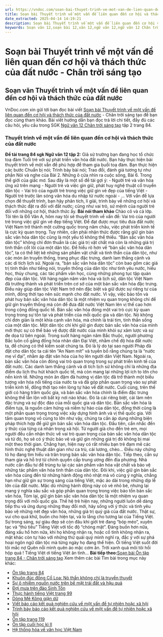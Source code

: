 ```yaml
---
url: https://vndoc.com/soan-bai-thuyet-trinh-ve-mot-van-de-lien-quan-den-co-hoi-va-thach-thuc-cua-dat-nuoc-chan-troi-sang-tao-330976
title: Soạn bài Thuyết trình về một vấn đề liên quan đến cơ hội và thách thức của đất nước - Chân trời sáng tạo - VnDoc.com
date_extracted: 2025-04-14 14:19:21
description: Soạn bài Thuyết trình về một vấn đề liên quan đến cơ hội và thách thức của đất nước - Chân trời sáng tạo được VnDoc.com sưu tầm và xin gửi tới bạn đọc cùng tham khảo.
keywords: Soạn văn 12,soạn bài 12,văn 12,ngữ văn 12,ngữ văn 12 Chân trời sáng tạo,soạn ngữ văn 12,giải ngữ văn 12,soạn văn 12 Chân trời sáng tạo,soạn văn 12 Chân trời sáng tạo ngắn nhất,soạn văn 12 tập 2 trang 84 Chân trời sáng tạo,Soạn bài Thuyết trình về một vấn đề liên quan đến cơ hội và thách thức của đất nước,soạn văn Thuyết trình về một vấn đề liên quan đến cơ hội và thách thức của đất nước,Thuyết trình về một vấn đề liên quan đến cơ hội và thách thức của đất nước,soạn văn 12 tập 2 trang 84
---
```


# Soạn bài Thuyết trình về một vấn đề liên quan đến cơ hội và thách thức của đất nước - Chân trời sáng tạo
## Soạn văn Thuyết trình về một vấn đề liên quan đến cơ hội và thách thức của đất nước
VnDoc.com xin gửi tới bạn đọc bài viết [Soạn bài Thuyết trình về một vấn đề liên quan đến cơ hội và thách thức của đất nước](<https://vndoc.com/soan-bai-thuyet-trinh-ve-mot-van-de-lien-quan-den-co-hoi-va-thach-thuc-cua-dat-nuoc-chan-troi-sang-tao-330976>) \- Chân trời sáng tạo để bạn đọc cùng tham khảo. Bài viết hướng dẫn bạn đọc trả lời chi tiết, đầy đủ các câu hỏi, yêu cầu trong SGK [Ngữ văn 12 Chân trời sáng tạo](<https://vndoc.com/soan-van-12-chan-troi-sang-tao>) tập 2 trang 84.
### Thuyết trình về một vấn đề liên quan đến cơ hội và thách thức của đất nước
**Đề tài trang 84 sgk Ngữ văn 12 tập 2:** Giả sử trường bạn đang học tổ chức toạ đàm Tuổi trẻ với sự phát triển văn hóa đất nước. Bạn hãy thực hiện bài thuyết trình về một vẫn đề phù hợp để tham gia buổi toạ đàm.
Bạn thực hiện các bước Chuẩn bị nói; Trình bày bài nói; Trao đổi, đánh giá tương tự như phần Nói và nghe của Bài 2. Những ô cửa nhìn ra cuộc sống, Bài 6. Trong thế giới của giấc mơ. Sau đây là một số đề tài gợi ý:
\- Người trẻ và văn hóa ứng xử trên mạng
\- Người trẻ và việc gìn giữ, phát huy nghệ thuật cổ truyền dân tộc
\- Vai trò của người trẻ trong việc giữ gìn vẻ đẹp của tiếng Việt
\- Người trẻ trước làn sóng văn hóa du nhập từ nước ngoài
\- ...
Với vấn đề lựa chọn để thuyết trình, bạn hãy phân tích, lí giải, trình bày về những cơ hội và thách thức đặt ra đối với đất nước; cũng như vai trò, sứ mệnh của người trẻ đối với những cơ hội, thách thức ấy.
**Bài nói tham khảo**
Chào cô và cả lớp. Tôi tên là Đỗ Văn A, hôm nay tôi sẽ thuyết trình về vấn đề: Vai trò của người trẻ trong việc giữ gìn vẻ đẹp tiếng Việt.
Để đạt được mục tiêu đưa đất nước Việt Nam trở thành một cường quốc trong năm châu, việc phát triển kinh tế là cực kỳ quan trọng. Tuy nhiên, cần phải nhận thức được rằng giữ gìn bản sắc văn hóa dân tộc cũng là một yếu tố không thể thiếu. “Bản sắc văn hóa dân tộc” không chỉ đơn thuần là các giá trị vật chất mà còn là những giá trị tinh thần cốt lõi của một dân tộc.
Để hiểu rõ hơn về “bản sắc văn hóa dân tộc”, ta có thể liệt kê những sản phẩm vật chất và tinh thần của dân tộc, như các món ăn truyền thống, trang phục đặc trưng, danh lam thắng cảnh và các di tích lịch sử. Ngoài ra, “bản sắc văn hóa dân tộc” còn bao gồm các giá trị tinh thần như tiếng nói, truyền thống của dân tộc như tình yêu nước, hiếu học, thủy chung, các tác phẩm văn học, cùng những phong tục tập quán đẹp của dân tộc.
Với hàng ngàn năm văn hóa và lịch sử, dân tộc Việt Nam đã trưởng thành và phát triển trên cơ sở của một bản sắc văn hóa đặc trưng. Điều này giúp dân tộc Việt Nam trở nên đặc biệt và giữ được sự riêng tư của mình, đồng thời tạo nên sức mạnh cho đất nước. Vì vậy, việc bảo tồn và phát huy bản sắc văn hóa dân tộc là một nhiệm vụ quan trọng không chỉ để giữ gìn truyền thống mà còn để đưa đất nước Việt Nam lên vị thế cao hơn trong cộng đồng quốc tế.
Bản sắc văn hóa đóng một vai trò cực kỳ quan trọng trong sự tồn tại và phát triển của mỗi quốc gia và dân tộc. Nó không chỉ đơn giản là một khía cạnh văn hóa, mà chính là trái tim, tinh thần sống của một dân tộc. Một dân tộc chỉ khi giữ gìn được bản sắc văn hóa của mình mới thực sự có thể bảo vệ được đất nước của mình khỏi sự xâm lược và sự đe dọa từ bên ngoài. Trong suốt hàng ngàn năm Bắc thuộc, người phương Bắc luôn cố gắng đồng hóa nhân dân Đại Việt, nhằm chế độ hóa đất nước ta, để chúng có thể kiểm soát chúng ta. Đó là lý do tại sao người Pháp đã đặt cho dân tộc ta cái tên “An Nam mít” và tuyên bố rằng chúng ta là “nước mẹ vĩ đại”, nhằm áp đặt văn hóa của họ lên người dân Việt Nam.
Ngoài ra, bản sắc văn hóa còn đóng vai trò quan trọng trong sự phát triển kinh tế của đất nước. Các danh lam thắng cảnh và di tích lịch sử không chỉ là những địa điểm du lịch thu hút khách quốc tế, mà còn mang lại những lợi ích to lớn cho nền kinh tế. Những món ăn đậm đà hương vị dân tộc đã trở thành một biểu tượng văn hóa nổi tiếng của nước ta và đã góp phần quan trọng vào sự phát triển kinh tế, đồng thời tạo nên lòng tự hào về đất nước.
Cuối cùng, trên thế giới có hàng trăm quốc gia, và bản sắc văn hóa chính là điểm đặc trưng không thể lẫn lộn với bất kỳ nơi nào khác. Đó là cái riêng biệt, cái làm nên đặc trưng và sự độc đáo của mỗi quốc gia và dân tộc. Bản sắc văn hóa là điểm tựa, là nguồn cảm hứng và niềm tự hào của dân tộc, đồng thời cũng là một phần quan trọng trong việc xây dựng hình ảnh và vị thế quốc gia.
Với tầm quan trọng vô cùng to lớn như vậy, chúng ta cần áp dụng những biện pháp thích hợp để giữ gìn bản sắc văn hóa dân tộc. Đầu tiên, cần nhắc đến ý thức của từng cá nhân trong xã hội. Từ người già cho đến trẻ em, mọi người đều cần nhận thức về vai trò quan trọng của bản sắc văn hóa dân tộc và từ đó, họ sẽ có ý thức bảo vệ và giữ gìn những giá trị đó không bị mai một theo thời gian. Chẳng hạn, hiện nay có rất nhiều bạn trẻ đam mê các hình thức nghệ thuật dân gian như ca trù, cải lương, chèo... Điều này chứng tỏ họ đang tìm hiểu và trân trọng bản sắc văn hóa dân tộc.
Tiếp theo, cần sự tham gia và hỗ trợ từ chính quyền cấp trung ương đến địa phương. Nhà nước cần đầu tư để trùng tu lại các sản phẩm văn hóa vật chất và bảo vệ những tác phẩm văn hóa tinh thần của dân tộc. Đôi khi, việc giữ gìn bản sắc văn hóa cũng đến từ những hành động nhỏ nhặt mà vô cùng ý nghĩa, chẳng hạn như giữ gìn sự trong sáng của tiếng Việt, mặc áo dài trong những dịp lễ lớn của đất nước. Mặc dù những hành động này có vẻ nhỏ bé, nhưng lại mang ý nghĩa sâu sắc và góp phần quan trọng trong việc bảo tồn bản sắc văn hóa.
Tóm lại, giữ gìn bản sắc văn hóa dân tộc là một nhiệm vụ quan trọng đối với mỗi quốc gia. Thế hệ trẻ hiện nay, những người luôn dễ dàng tiếp thu và ứng dụng những thay đổi mới, hãy sống với ý thức và tình yêu bảo vệ những nét đẹp văn hóa, những giá trị quý giá của đất nước.
Thật sự, vui cho quá khứ, buồn cho hiện tại, và lo lắng cho tương lai của Tiếng Việt. Sự trong sáng, sự giàu đẹp sẽ còn đâu khi giới trẻ đang “bóp méo”, xuyên tạc và “thủ tiêu” Tiếng Việt với tốc độ “chóng mặt”. Đáng buồn hơn nữa, đáng xấu hổ hơn nữa, khi họ không nhận ra, hoặc cố tình không nhận ra, mặt khác còn tự hào với những thứ quái quỷ mình nghĩ ra, đắc ý với sự phá hoại ngôn ngữ dân tộc mà từng ngày họ đang thể hiện.
Ôi tiếng Việt suốt đời tôi mắc nợ
Quên nỗi mình quên áo mặc cơm ăn.
Trời xanh quá môi tôi hồi hộp quá \!
Tiếng Việt ơi tiếng Việt ân tình…
**Bài tiếp theo:**[Soạn bài Ôn tập trang 84 - Chân trời sáng tạo](<https://vndoc.com/soan-bai-on-tap-trang-84-chan-troi-sang-tao-330977>)
Xem thêm các bài Tìm bài trong mục này khác:
  * [Ôn tập trang 84](</soan-bai-on-tap-trang-84-chan-troi-sang-tao-330977>)
  * [Khuôn đúc đồng Cổ Loa: Nỏ thần không chỉ là truyền thuyết](</soan-bai-khuon-duc-dong-co-loa-no-than-khong-chi-la-truyen-thuyet-chan-troi-sang-tao-331047>)
  * [Sự ô nhiễm nguồn nước trên bề mặt trái đất và hậu quả](</soan-bai-su-o-nhiem-nguon-nuoc-tren-be-mat-trai-dat-va-hau-qua-chan-troi-sang-tao-331049>)
  * [Đợi mưa trên đảo Sinh Tồn](</soan-bai-doi-mua-tren-dao-sinh-ton-chan-troi-sang-tao-331052>)
  * [Thực hành tiếng Việt trang 99](</soan-bai-thuc-hanh-tieng-viet-trang-99-chan-troi-sang-tao-331055>)
  * [Dòng Mê Kông giận dữ](</soan-bai-dong-me-kong-gian-du-chan-troi-sang-tao-331058>)
  * [Viết báo cáo kết quả nghiên cứu về một vấn đề tự nhiên hoặc xã hội](</soan-bai-viet-bao-cao-ket-qua-nghien-cuu-ve-mot-van-de-tu-nhien-hoac-xa-hoi-chan-troi-sang-tao-331059>)
  * [Trình bày báo cáo kết quả nghiên cứu về một vấn đề tự nhiên hoặc xã hội](</soan-bai-trinh-bay-bao-cao-ket-qua-nghien-cuu-ve-mot-van-de-tu-nhien-hoac-xa-hoi-chan-troi-sang-tao-331065>)
  * [Ôn tập trang 119](</soan-bai-on-tap-trang-119-chan-troi-sang-tao-331067>)
  * [Ôn tập cuối học kì II](</soan-bai-on-tap-cuoi-hoc-ki-2-chan-troi-sang-tao-331069>)
  * [Hệ thống hóa về văn học Việt Nam](</soan-bai-he-thong-hoa-ve-van-hoc-viet-nam-chan-troi-sang-tao-331071>)


